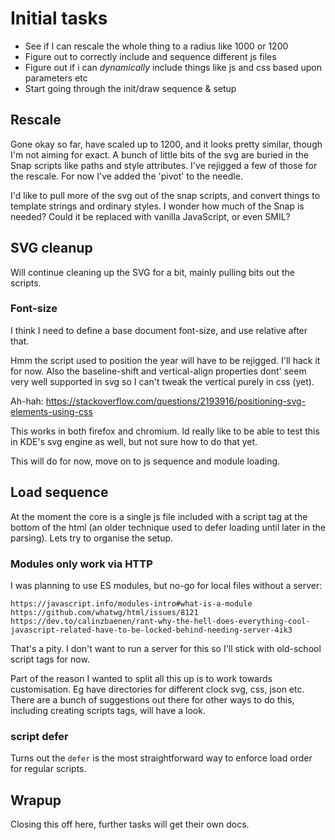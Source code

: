 Initial tasks
=============

* See if I can rescale the whole thing to a radius like 1000 or 1200
* Figure out to correctly include and sequence different js files
* Figure out if i can *dynamically* include things like js and css based upon parameters etc
* Start going through the init/draw sequence & setup


Rescale
-------

Gone okay so far, have scaled up to 1200, and it looks pretty similar, though I'm not aiming for exact.
A bunch of little bits of the svg are buried in the Snap scripts like paths and style attributes.
I've rejigged a few of those for the rescale.
For now I've added the 'pivot' to the needle.

I'd like to pull more of the svg out of the snap scripts, and convert things to template strings and ordinary styles.
I wonder how much of the Snap is needed?
Could it be replaced with vanilla JavaScript, or even SMIL?



SVG cleanup
-------------

Will continue cleaning up the SVG for a bit, mainly pulling bits out the scripts.

### Font-size
I think I need to define a base document font-size, and use relative after that.

Hmm the script used to position the year will have to be rejigged. I'll hack it for now.
Also the baseline-shift and vertical-align properties dont' seem very well supported in svg so I can't tweak the vertical purely in css (yet).

Ah-hah:
https://stackoverflow.com/questions/2193916/positioning-svg-elements-using-css

This works in both firefox and chromium.
Id really like to be able to test this in KDE's svg engine as well, but not sure how to do that yet.

This will do for now, move on to js sequence and module loading.


Load sequence
-------------
At the moment the core is a single js file included with a script tag at the bottom of the html (an older technique used to defer loading until later in the parsing).
Lets try to organise the setup.


### Modules only work via HTTP
I was planning to use ES modules, but no-go for local files without a server:

	https://javascript.info/modules-intro#what-is-a-module
	https://github.com/whatwg/html/issues/8121
	https://dev.to/calinzbaenen/rant-why-the-hell-does-everything-cool-javascript-related-have-to-be-locked-behind-needing-server-4ik3

That's a pity.
I don't want to run a server for this so I'll stick with old-school script tags for now.

Part of the reason I wanted to split all this up is to work towards customisation.
Eg have directories for different clock svg, css, json etc.
There are a bunch of suggestions out there for other ways to do this, including creating scripts tags, will have a look.


### script defer

Turns out the `defer` is the most straightforward way to enforce load order for regular scripts.



Wrapup
------
Closing this off here, further tasks will get their own docs.